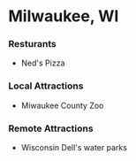 # Milwaukee, WI

### Resturants

  - Ned's Pizza

### Local Attractions

  - Miwaukee County Zoo

### Remote Attractions

  - Wisconsin Dell's water parks

